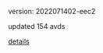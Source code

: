 version: 2022071402-eec2

updated 154 avds

[details](https://github.com/0x74f917491bfa7ebfa379/ali_avd_db/blob/master/change_log/2022/07/14/02/eec2.txt)